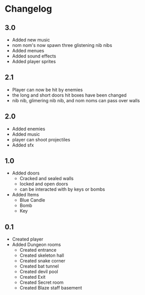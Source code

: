 # Changelog

## 3.0

* Added new music
* nom nom's now spawn three glistening nib nibs
* Added menues
* Added sound effects
* Added player sprites

## 2.1

* Player can now be hit by enemies
* the long and short doors hit boxes have been changed
* nib nib, glimering nib nib, and nom noms can pass over walls

## 2.0

* Added enemies
* Added music
* player can shoot projectiles
* Added sfx

## 1.0

* Added doors
	* Cracked and sealed walls
	* locked and open doors
	* can be interacted with by keys or bombs
* Added Items
	* Blue Candle
	* Bomb
	* Key

## 0.1

* Created player 
* Added Dungeon rooms
	* Created entrance
	* Created skeleton hall
	* Created snake corner
	* Created bat tunnel
	* Created devil pool
	* Created Exit
	* Created Secret room
	* Created Blaze staff basement
